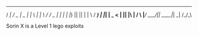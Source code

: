   ____   ___  ____  ___ _   _  __  __
 / ___| / _ \|  _ \|_ _| \ | | \ \/ /
 \___ \| | | | |_) || ||  \| |  \  / 
  ___) | |_| |  _ < | || |\  |  /  \ 
 |____/ \___/|_| \_\___|_| \_| /_/\_\
                                     

Sorin X is a Level 1 lego exploits
